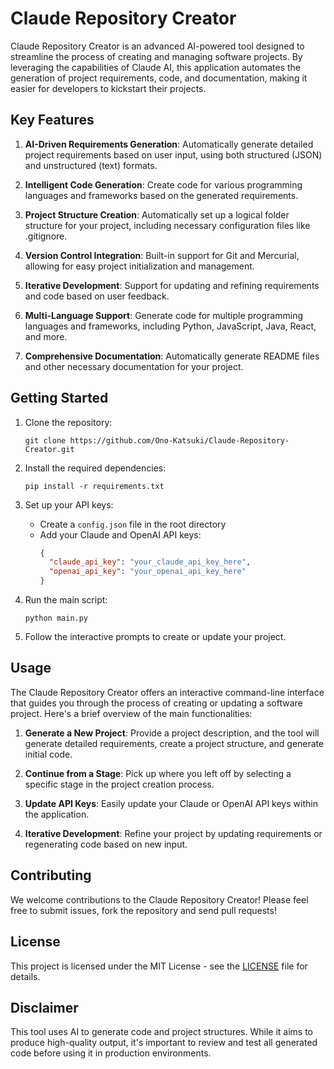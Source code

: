 
# Claude Repository Creator

Claude Repository Creator is an advanced AI-powered tool designed to streamline the process of creating and managing software projects. By leveraging the capabilities of Claude AI, this application automates the generation of project requirements, code, and documentation, making it easier for developers to kickstart their projects.

## Key Features

1. **AI-Driven Requirements Generation**: Automatically generate detailed project requirements based on user input, using both structured (JSON) and unstructured (text) formats.

2. **Intelligent Code Generation**: Create code for various programming languages and frameworks based on the generated requirements.

3. **Project Structure Creation**: Automatically set up a logical folder structure for your project, including necessary configuration files like .gitignore.

4. **Version Control Integration**: Built-in support for Git and Mercurial, allowing for easy project initialization and management.

5. **Iterative Development**: Support for updating and refining requirements and code based on user feedback.

6. **Multi-Language Support**: Generate code for multiple programming languages and frameworks, including Python, JavaScript, Java, React, and more.

7. **Comprehensive Documentation**: Automatically generate README files and other necessary documentation for your project.

## Getting Started

1. Clone the repository:
   ```
   git clone https://github.com/Ono-Katsuki/Claude-Repository-Creator.git
   ```

2. Install the required dependencies:
   ```
   pip install -r requirements.txt
   ```

3. Set up your API keys:
   - Create a `config.json` file in the root directory
   - Add your Claude and OpenAI API keys:
     ```json
     {
       "claude_api_key": "your_claude_api_key_here",
       "openai_api_key": "your_openai_api_key_here"
     }
     ```

4. Run the main script:
   ```
   python main.py
   ```

5. Follow the interactive prompts to create or update your project.

## Usage

The Claude Repository Creator offers an interactive command-line interface that guides you through the process of creating or updating a software project. Here's a brief overview of the main functionalities:

1. **Generate a New Project**: Provide a project description, and the tool will generate detailed requirements, create a project structure, and generate initial code.

2. **Continue from a Stage**: Pick up where you left off by selecting a specific stage in the project creation process.

3. **Update API Keys**: Easily update your Claude or OpenAI API keys within the application.

4. **Iterative Development**: Refine your project by updating requirements or regenerating code based on new input.

## Contributing

We welcome contributions to the Claude Repository Creator! Please feel free to submit issues, fork the repository and send pull requests!

## License

This project is licensed under the MIT License - see the [LICENSE](LICENSE) file for details.

## Disclaimer

This tool uses AI to generate code and project structures. While it aims to produce high-quality output, it's important to review and test all generated code before using it in production environments.
